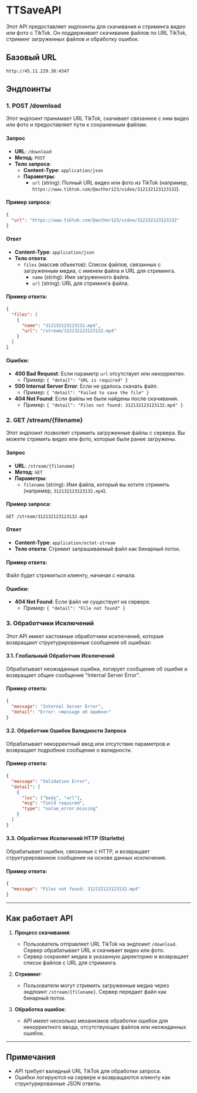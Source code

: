 # TTSaveAPI

Этот API предоставляет эндпоинты для скачивания и стриминга видео или фото с TikTok. Он поддерживает скачивание файлов по URL TikTok, стриминг загруженных файлов и обработку ошибок.

## Базовый URL
```
http://45.11.229.38:4347
```

## Эндпоинты

### 1. **POST /download**

Этот эндпоинт принимает URL TikTok, скачивает связанное с ним видео или фото и предоставляет пути к сохраненным файлам.

#### Запрос

- **URL**: `/download`
- **Метод**: `POST`
- **Тело запроса**: 
  - **Content-Type**: `application/json`
  - **Параметры**:
    - `url` (string): Полный URL видео или фото из TikTok (например, `https://www.tiktok.com/@author123/video/312132123123132`).

#### Пример запроса:

```json
{
  "url": "https://www.tiktok.com/@author123/video/312132123123132"
}
```

#### Ответ

- **Content-Type**: `application/json`
- **Тело ответа**:
  - `files` (массив объектов): Список файлов, связанных с загруженным медиа, с именем файла и URL для стриминга.
    - `name` (string): Имя загруженного файла.
    - `url` (string): URL для стриминга файла.

#### Пример ответа:

```json
{
  "files": [
    {
      "name": "312132123123132.mp4",
      "url": "/stream/312132123123132.mp4"
    }
  ]
}
```

#### Ошибки:
- **400 Bad Request**: Если параметр `url` отсутствует или некорректен.
    - Пример: `{ "detail": "URL is required" }`
- **500 Internal Server Error**: Если не удалось скачать файл.
    - Пример: `{ "detail": "Failed to save the file" }`
- **404 Not Found**: Если файлы не были найдены после скачивания.
    - Пример: `{ "detail": "Files not found: 312132123123132.mp4" }`

### 2. **GET /stream/{filename}**

Этот эндпоинт позволяет стримить загруженные файлы с сервера. Вы можете стримить видео или фото, которые были ранее загружены.

#### Запрос

- **URL**: `/stream/{filename}`
- **Метод**: `GET`
- **Параметры**:
  - `filename` (string): Имя файла, который вы хотите стримить (например, `312132123123132.mp4`).

#### Пример запроса:

```
GET /stream/312132123123132.mp4
```

#### Ответ

- **Content-Type**: `application/octet-stream`
- **Тело ответа**: Стримит запрашиваемый файл как бинарный поток.

#### Пример ответа:

Файл будет стримиться клиенту, начиная с начала.

#### Ошибки:
- **404 Not Found**: Если файл не существует на сервере.
    - Пример: `{ "detail": "File not found" }`

### 3. **Обработчики Исключений**

Этот API имеет кастомные обработчики исключений, которые возвращают структурированные сообщения об ошибках:

#### 3.1. **Глобальный Обработчик Исключений**
Обрабатывает неожиданные ошибки, логирует сообщение об ошибке и возвращает общее сообщение "Internal Server Error".

#### Пример ответа:

```json
{
  "message": "Internal Server Error",
  "detail": "Error: <message об ошибке>"
}
```

#### 3.2. **Обработчик Ошибок Валидности Запроса**
Обрабатывает некорректный ввод или отсутствие параметров и возвращает подробное сообщение о валидности.

#### Пример ответа:

```json
{
  "message": "Validation Error",
  "detail": [
    {
      "loc": ["body", "url"],
      "msg": "field required",
      "type": "value_error.missing"
    }
  ]
}
```

#### 3.3. **Обработчик Исключений HTTP (Starlette)**
Обрабатывает ошибки, связанные с HTTP, и возвращает структурированное сообщение на основе данных исключения.

#### Пример ответа:

```json
{
  "message": "Files not found: 312132123123132.mp4"
}
```

---

## Как работает API

1. **Процесс скачивания**:
   - Пользователь отправляет URL TikTok на эндпоинт `/download`. Сервер обрабатывает URL и скачивает видео или фото.
   - Сервер сохраняет медиа в указанную директорию и возвращает список файлов с URL для стриминга.
  
2. **Стриминг**:
   - Пользователи могут стримить загруженные медиа через эндпоинт `/stream/{filename}`. Сервер передает файл как бинарный поток.

3. **Обработка ошибок**:
   - API имеет несколько механизмов обработки ошибок для некорректного ввода, отсутствующих файлов или неожиданных ошибок.

---


## Примечания

- API требует валидный URL TikTok для обработки запроса.
- Ошибки логируются на сервере и возвращаются клиенту как структурированные JSON ответы.

